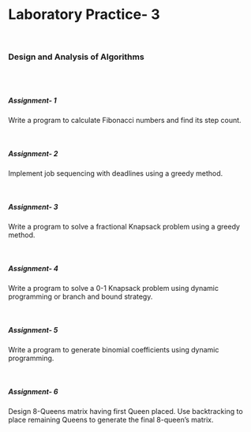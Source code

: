 <h1>Laboratory Practice- 3 </h1>
<br />
<h3>Design and Analysis of Algorithms</h3>
<br />
<br />
<h5>Assignment- 1</h5>
<p>Write a program to calculate Fibonacci numbers and find its step count.</p>
<br />
<h5>Assignment- 2</h5>
<p>Implement job sequencing with deadlines using a greedy method.</p>
<br />
<h5>Assignment- 3</h5>
<p>Write a program to solve a fractional Knapsack problem using a greedy method.</p>
<br />
<h5>Assignment- 4</h5>
<p>Write a program to solve a 0-1 Knapsack problem using dynamic programming or branch and
bound strategy.</p>
<br />
<h5>Assignment- 5</h5>
<p>Write a program to generate binomial coefficients using dynamic programming.</p>
<br />
<h5>Assignment- 6</h5>
<p>Design 8-Queens matrix having first Queen placed. Use backtracking to place remaining
Queens to generate the final 8-queen’s matrix.</p>
